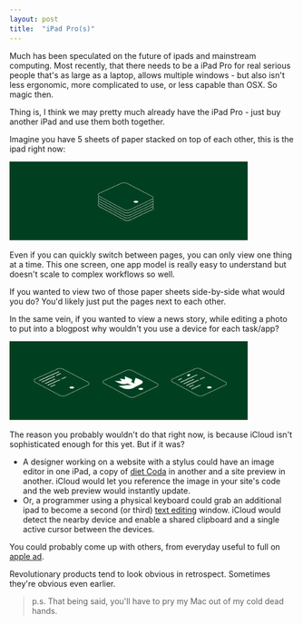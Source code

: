 ```yaml
---
layout: post
title:  "iPad Pro(s)"
---
```


Much has been speculated on the future of ipads and mainstream computing. Most recently, that there needs to be a iPad Pro for real serious people that's as large as a laptop, allows multiple windows - but also isn't less ergonomic, more complicated to use, or less capable than OSX. So magic then.

Thing is, I think we may pretty much already have the iPad Pro - just buy another iPad and use them both together.

Imagine you have 5 sheets of paper stacked on top of each other, this is the ipad right now:

<img src="/images/2014/ipadstack.svg" class="no-shadow" width="420">

Even if you can quickly switch between pages, you can only view one thing at a time. This one screen, one app model is really easy to understand but doesn't scale to complex workflows so well.

If you wanted to view two of those paper sheets side-by-side what would you do? You'd likely just put the pages next to each other.

In the same vein, if you wanted to view a news story, while editing a photo to put into a blogpost why wouldn't you use a device for each task/app?

<img src="/images/2014/ipadpros.svg" class="no-shadow" width="420">

The reason you probably wouldn't do that right now, is because iCloud isn't sophisticated enough for this yet. But if it was?

* A designer working on a website with a stylus could have an image editor in one iPad, a copy of [diet Coda][dietcoda] in another and a site preview in another. iCloud would let you reference the image in your site's code and the web preview would instantly update.
* Or, a programmer using a physical keyboard could grab an additional ipad to become a second (or third) [text editing][texttastic] window. iCloud would detect the nearby device and enable a shared clipboard and a single active cursor between the devices.

You could probably come up with others, from everyday useful to full on [apple ad][ad].

Revolutionary products tend to look obvious in retrospect. Sometimes they're obvious even earlier.

> p.s. That being said, you'll have to pry my Mac out of my cold dead hands.

[dietcoda]:http://panic.com/dietcoda/
[ad]:https://www.apple.com/your-verse/
[texttastic]:http://www.textasticapp.com